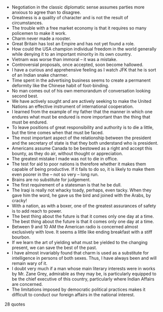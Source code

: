  - Negotiation in the classic diplomatic sense assumes parties more anxious to agree than to disagree.
 - Greatness is a quality of character and is not the result of circumstances.
 - The trouble with a free market economy is that it requires so many policemen to make it work.
 - Charm never made a rooster.
 - Great Britain has lost an Empire and has not yet found a role.
 - How could the USA champion individual freedom in the world generally while denying it to an important minority in its own country.
 - Vietnam was worse than immoral – it was a mistake.
 - Controversial proposals, once accepted, soon become hallowed.
 - I have a curious and apprehensive feeling as I watch JFK that he is sort of an Indian snake charmer.
 - Time spent in the advertising business seems to create a permanent deformity like the Chinese habit of foot-binding.
 - No man comes out of his own memorandum of conversation looking second best.
 - We have actively sought and are actively seeking to make the United Nations an effective instrument of international cooperation.
 - I learned from the example of my father that the manner in which one endures what must be endured is more important than the thing that must be endured.
 - To leave positions of great responsibility and authority is to die a little, but the time comes when that must be faced.
 - The most important aspect of the relationship between the president and the secretary of state is that they both understand who is president.
 - Americans assume Canada to be bestowed as a right and accept this bounty, as they do air, without thought or appreciation.
 - The greatest mistake I made was not to die in office.
 - The test for aid to poor nations is therefore whether it makes them capable of being productive. If it fails to do so, it is likely to make them even poorer in the – not so very – long run.
 - Brains are no substitute for judgement.
 - The first requirement of a statesman is that he be dull.
 - The Iraqi is really not whacky toady, perhaps, even tacky. When they gave him the word, he gave us the bird and joined with the Arabs, by cracky!
 - With a nation, as with a boxer, one of the greatest assurances of safety is to add reach to power.
 - The best thing about the future is that it comes only one day at a time. The best thing about the future is that it comes only one day at a time.
 - Between 9 and 10 AM the American radio is concerned almost exclusively with love. It seems a little like ending breakfast with a stiff bourbon.
 - If we learn the art of yielding what must be yielded to the changing present, we can save the best of the past.
 - I have almost invariably found that charm is used as a substitute for intelligence in persons of both sexes. Thus, I have always been and will remain wary of it.
 - I doubt very much if a man whose main literary interests were in works by Mr. Zane Grey, admirable as they may be, is particularly equipped to be the chief executive of this country, particularly where Indian Affairs are concerned.
 - The limitations imposed by democratic political practices makes it difficult to conduct our foreign affairs in the national interest.

28 quotes